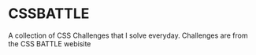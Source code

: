 # CSSBATTLE
A collection of CSS Challenges that I solve everyday. Challenges are from the CSS BATTLE webisite
